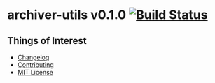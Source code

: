 # archiver-utils v0.1.0 [![Build Status](https://travis-ci.org/archiverjs/archiver-utils.svg?branch=master)](https://travis-ci.org/archiverjs/archiver-utils)

## Things of Interest
- [Changelog](https://github.com/archiverjs/archiver-utils/releases)
- [Contributing](https://github.com/archiverjs/archiver-utils/blob/master/CONTRIBUTING.md)
- [MIT License](https://github.com/archiverjs/archiver-utils/blob/master/LICENSE)